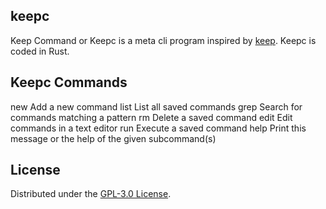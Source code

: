 ## keepc
Keep Command or Keepc is a meta cli program inspired by [keep](https://github.com/OrkoHunter/keep). Keepc is coded in Rust.

## Keepc Commands
  new   Add a new command
  list  List all saved commands
  grep  Search for commands matching a pattern
  rm    Delete a saved command
  edit  Edit commands in a text editor
  run   Execute a saved command
  help  Print this message or the help of the given subcommand(s)

## License
Distributed under the [GPL-3.0 License](LICENSE).